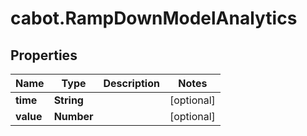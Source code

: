 # cabot.RampDownModelAnalytics

## Properties

Name | Type | Description | Notes
------------ | ------------- | ------------- | -------------
**time** | **String** |  | [optional] 
**value** | **Number** |  | [optional] 


